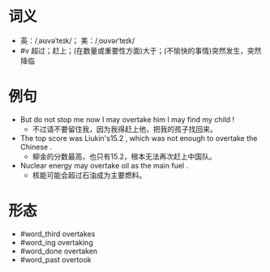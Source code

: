 # 词义
- 英：/ˌəʊvəˈteɪk/； 美：/ˌoʊvərˈteɪk/
- #v 超过；赶上；(在数量或重要性方面)大于；(不愉快的事情)突然发生，突然降临
# 例句
- But do not stop me now I may overtake him I may find my child !
	- 不过请不要留住我，因为我得赶上他，把我的孩子找回来。
- The top score was Liukin's15.2 , which was not enough to overtake the Chinese .
	- 柳金的分数最高，也只有15.2，根本无法再次赶上中国队。
- Nuclear energy may overtake oil as the main fuel .
	- 核能可能会超过石油成为主要燃料。
# 形态
- #word_third overtakes
- #word_ing overtaking
- #word_done overtaken
- #word_past overtook
